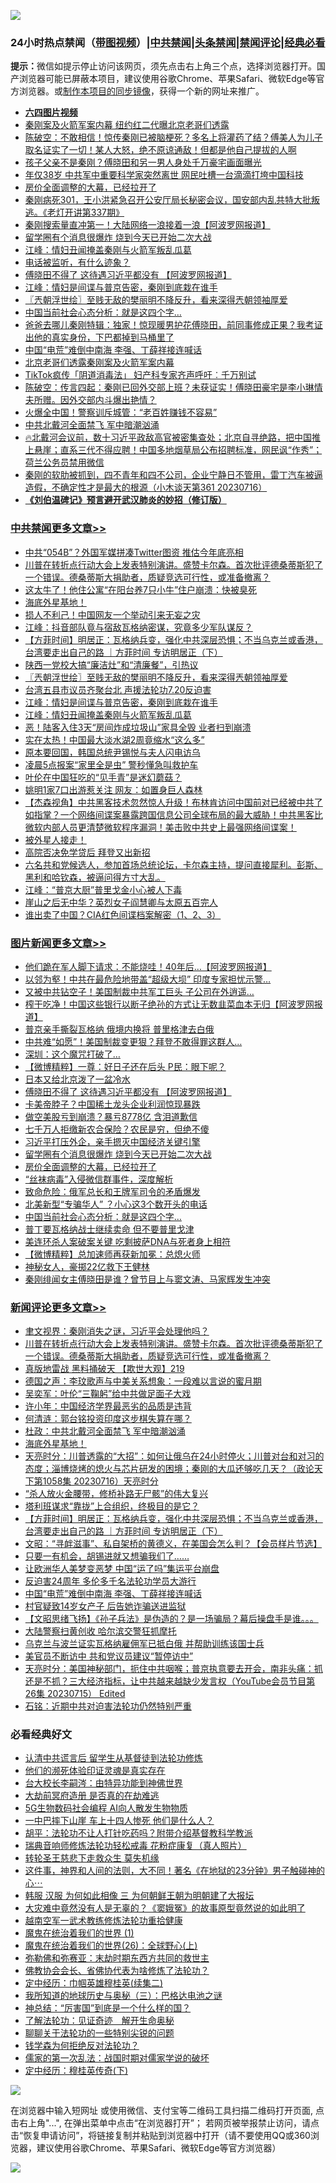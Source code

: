 ![](https://raw.githubusercontent.com/jsvpn/jsproxy/dev/64photo/fqnews-qr.jpg)

<div id="tt">
<h3>24小时热点禁闻（<a href="https://aaa.v2dns.tk/?QAjUl=BgRp5UNKRn&T5Vk=fPVH&Q59Ab=WxGE" target="_blank">带图视频</a>）|<a href="#%E4%B8%AD%E5%85%B1%E7%A6%81%E9%97%BB%E6%9B%B4%E5%A4%9A%E6%96%87%E7%AB%A0">中共禁闻</a>|<a href="#%E5%9B%BE%E7%89%87%E6%96%B0%E9%97%BB%E6%9B%B4%E5%A4%9A%E6%96%87%E7%AB%A0">头条禁闻</a>|<a href="#%E6%96%B0%E9%97%BB%E8%AF%84%E8%AE%BA%E6%9B%B4%E5%A4%9A%E6%96%87%E7%AB%A0">禁闻评论|<a href="#%E5%BF%85%E7%9C%8B%E7%BB%8F%E5%85%B8%E5%A5%BD%E6%96%87">经典必看</a></h3>
<div><b>提示：</b>微信如提示停止访问该网页，须先点击右上角三个点，选择浏览器打开。国产浏览器可能已屏蔽本项目，建议使用谷歌Chrome、苹果Safari、微软Edge等官方浏览器。或<a href="%E5%88%B6%E4%BD%9Cgit%E7%A6%81%E9%97%BB%E9%95%9C%E5%83%8F.md">制作本项目的同步镜像</a>，获得一个新的网址来推广。</div>
<ul>
<li><b><a href="http://d2.v2rss.gq/64.mp4" target="_blank">六四图片视频</a></b></li>
<li><a href="/cnnews/20230716/1908617.md">秦刚案及火箭军案内幕 纽约红二代曝北京老哥们透露</a></li>
<li><a href="/sohnews/20230716/1908622.md">陈破空：不敢相信！惊传秦刚已被脑梗死？多名上将灌药了结？傅美人为儿子取名证实了一切！某人大怒，绝不原谅通敌！但都是他自己提拔的人啊</a></li>
<li><a href="/baitai/20230716/1908634.md">孩子父亲不是秦刚？傅晓田和另一男人身处千万豪宅画面曝光</a></li>
<li><a href="/baitai/20230716/1908656.md">年仅38岁 中共军中重要科学家突然离世 网民吐槽一台滴滴打垮中国科技</a></li>
<li><a href="/topimagenews/20230717/1908714.md">房价全面调整的大幕，已经拉开了</a></li>
<li><a href="/sohnews/20230717/1908769.md">秦刚病死301，王小洪紧急召开公安厅局长秘密会议，国安部内乱共特大批叛逃。《老灯开讲第337期》</a></li>
<li><a href="/cnnews/20230716/1908616.md">秦刚搜索量直冲第一！大陆网络一浪接着一浪【阿波罗网报道】</a></li>
<li><a href="/topimagenews/20230717/1908732.md">留学圈有个消息很爆炸 烧到今天已开始二次大战</a></li>
<li><a href="/cbnews/20230716/1908642.md">江峰：情妇丑闻掩盖秦刚与火箭军叛乱瓜葛</a></li>
<li><a href="/baitai/20230716/1908633.md">电话被监听，有什么迹象？</a></li>
<li><a href="/topimagenews/20230717/1908792.md">傅晓田不得了 这待遇习近平都没有 【阿波罗网报道】</a></li>
<li><a href="/cbnews/20230716/1908666.md">江峰：情妇是间谍与普京告密，秦刚到底栽在谁手</a></li>
<li><a href="/cbnews/20230717/1908726.md">〖兲朝浮世绘〗至贱无敌的樊丽明不降反升，看来深得兲朝领袖厚爱</a></li>
<li><a href="/topimagenews/20230717/1908695.md">中国当前社会心态分析：就是这四个字…</a></li>
<li><a href="/sohnews/20230716/1908594.md">爸爸去哪儿秦刚特辑：独家！惊现暖男护花傅晓田，前同事修成正果？我考证出他的真实身份，下巴都掉到马桶里了</a></li>
<li><a href="/comments/20230717/1908680.md">中国“电荒”难倒中南海 李强、丁薛祥接连喊话</a></li>
<li><a href="/baitai/20230717/1908742.md">北京老哥们透露秦刚案及火箭军案内幕</a></li>
<li><a href="/baitai/20230716/1908630.md">TikTok疯传「阴道消毒法」 妇产科专家齐声呼吁︰千万别试</a></li>
<li><a href="/sohnews/20230717/1908718.md">陈破空：传言四起：秦刚已回外交部上班？未获证实！傅晓田豪宅是李小琳情夫所赠。因外交部内斗爆出艳情？</a></li>
<li><a href="/cnnews/20230717/1908697.md">火爆全中国！警察训斥城管：“老百姓赚钱不容易”</a></li>
<li><a href="/ssgc/20230716/1908638.md">中共北戴河全面禁飞 军中暗潮汹涌</a></li>
<li><a href="/sohnews/20230716/1908655.md">🔥北戴河会议前，数十习近平政敌高官被密集查处；北京自寻绝路，把中国推上悬崖；直系三代不得应聘！中国多地烟草局公布招聘标准，网民讽“作秀”；荷兰公务员禁用微信</a></li>
<li><a href="/sohnews/20230716/1908667.md">秦刚的软肋被抓到，四不青年和四不公司，企业宁静日不管用，雷丁汽车被逼造假，不确定性才是最大的根源（小木谈天第361 20230716）</a></li>
<li><b><a href="/comments/20200207/1272816.md" target="_blank">《刘伯温碑记》预言避开武汉肺炎的妙招（修订版）</a></b></li>
</ul>
</div>

<div class="catlist">
<h3><a href="/cbnews/" target="_blank">中共禁闻</a><span><a href="/cbnews/" target="_blank" rel="nofollow">更多文章>></a></span></h3>
<ul>
<li><a href="/cbnews/20230717/1908879.md" target="_blank">中共“054B”？外国军媒拼凑Twitter图资 推估今年底亮相</a></li>
<li><a href="/comments/20230717/1908796.md" target="_blank">川普在转折点行动大会上发表特别演讲。盛赞卡尔森。首次批评德桑蒂斯犯了一个错误。德桑蒂斯大捐助者，质疑竞选可行性，或准备撤离？</a></li>
<li><a href="/cbnews/20230717/1908793.md" target="_blank">这太牛了！他住公寓“在阳台养7只小牛”住户崩溃：快被臭死</a></li>
<li><a href="/comments/20230717/1908773.md" target="_blank">海底外星基地！</a></li>
<li><a href="/cbnews/20230717/1908760.md" target="_blank">损人不利己！中国网友一个举动引来无妄之灾</a></li>
<li><a href="/cbnews/20230717/1908757.md" target="_blank">江峰：抖音部队竟与宿敌瓦格纳密谋，究竟多少军队谋反？</a></li>
<li><a href="/comments/20230717/1908756.md" target="_blank">【方菲时间】明居正：瓦格纳兵变，强化中共深层恐惧；不当乌克兰或香港，台湾要走出自己的路 ｜方菲时间 专访明居正（下）</a></li>
<li><a href="/cbnews/20230717/1908734.md" target="_blank">陕西一党校大搞“廉洁灶”和“清廉餐”，引热议</a></li>
<li><a href="/cbnews/20230717/1908726.md" target="_blank">〖兲朝浮世绘〗至贱无敌的樊丽明不降反升，看来深得兲朝领袖厚爱</a></li>
<li><a href="/cbnews/20230716/1908670.md" target="_blank">台湾五县市议员齐聚台北 声援法轮功7.20反迫害</a></li>
<li><a href="/cbnews/20230716/1908666.md" target="_blank">江峰：情妇是间谍与普京告密，秦刚到底栽在谁手</a></li>
<li><a href="/cbnews/20230716/1908642.md" target="_blank">江峰：情妇丑闻掩盖秦刚与火箭军叛乱瓜葛</a></li>
<li><a href="/cbnews/20230716/1908596.md" target="_blank">恶！陆客入住3天“房间炸成垃圾山”家具全毁 业者扫到崩溃</a></li>
<li><a href="/cbnews/20230716/1908587.md" target="_blank">实在太热！中国最大淡水湖2周竟缩水“这么多”</a></li>
<li><a href="/cbnews/20230716/1908570.md" target="_blank">原本要回国，韩国总统尹锡悦与夫人闪电访乌</a></li>
<li><a href="/cbnews/20230716/1908569.md" target="_blank">凌晨5点报案“家里全是虫” 警秒懂急叫救护车</a></li>
<li><a href="/cbnews/20230716/1908562.md" target="_blank">叶伦在中国狂吃的“见手青”是迷幻蘑菇？</a></li>
<li><a href="/cbnews/20230716/1908518.md" target="_blank">姚明1家7口出游惹关注 网友：如置身巨人森林</a></li>
<li><a href="/comments/20230716/1908511.md" target="_blank">【杰森视角】中共黑客技术忽然惊人升级！布林肯访问中国前对已经被中共了如指掌？一个网络间谍案暴露跨国信息公司全球布局的最大威胁！中共黑客比微软内部人员更清楚微软程序漏洞！美击败中共史上最强网络间谍案！</a></li>
<li><a href="/comments/20230716/1908497.md" target="_blank">被外星人接走！</a></li>
<li><a href="/comments/20230716/1908496.md" target="_blank">高院否决免学贷后 拜登又出新招</a></li>
<li><a href="/comments/20230716/1908465.md" target="_blank">六名共和党候选人，参加首场总统论坛，卡尔森主持，提问直接犀利。彭斯、黑利和哈钦森，被逼问得方寸大乱。</a></li>
<li><a href="/cbnews/20230716/1908449.md" target="_blank">江峰：“普京大厨”普里戈金小心被人下毒</a></li>
<li><a href="/cbnews/20230715/1908354.md" target="_blank">崖山之后无中华？英烈女子阎慧卿与太原五百完人</a></li>
<li><a href="/comments/20230715/1908335.md" target="_blank">谁出卖了中国？CIA红色间谍档案解密（1、2、3）</a></li>

</ul>
</div>
<div class="catlist">
<h3><a href="/topimagenews/" target="_blank">图片新闻</a><span><a href="/topimagenews/" target="_blank" rel="nofollow">更多文章>></a></span></h3>
<ul>
<li><a href="/topimagenews/20230717/1908878.md" target="_blank">他们跪在军人脚下请求：不能烧哇！40年后&#8230;【阿波罗网报道】</a></li>
<li><a href="/topimagenews/20230717/1908860.md" target="_blank">以邻为壑！中共在最危险地带盖“超级大坝” 印度专家担忧示警…</a></li>
<li><a href="/topimagenews/20230717/1908857.md" target="_blank">又被中共钻空子！美国制裁中共军工巨头 子公司在外逍遥…</a></li>
<li><a href="/topimagenews/20230717/1908851.md" target="_blank">榨干吃净！中国这些银行以断子绝孙的方式让无数韭菜血本无归【阿波罗网报道】</a></li>
<li><a href="/topimagenews/20230717/1908834.md" target="_blank">普京亲手撕裂瓦格纳 俄境内换将 普里格津去白俄</a></li>
<li><a href="/topimagenews/20230717/1908823.md" target="_blank">中共难“如愿”！美国制裁变更狠？拜登不敢得罪这群人…</a></li>
<li><a href="/topimagenews/20230717/1908807.md" target="_blank">深圳：这个魔咒打破了…</a></li>
<li><a href="/topimagenews/20230717/1908806.md" target="_blank">【微博精粹】一尊：好日子还在后头 P民：眼下呢？</a></li>
<li><a href="/topimagenews/20230717/1908805.md" target="_blank">日本又给北京泼了一盆冷水</a></li>
<li><a href="/topimagenews/20230717/1908792.md" target="_blank">傅晓田不得了 这待遇习近平都没有 【阿波罗网报道】</a></li>
<li><a href="/topimagenews/20230717/1908759.md" target="_blank">卡美帝脖子？中国稀土龙头企业利润惊现暴跌</a></li>
<li><a href="/topimagenews/20230717/1908758.md" target="_blank">做空美股亏到崩溃？暴亏8778亿 含泪道歉信</a></li>
<li><a href="/topimagenews/20230717/1908748.md" target="_blank">七千万人拒缴新农合保险？农民是穷，但绝不傻</a></li>
<li><a href="/topimagenews/20230717/1908733.md" target="_blank">习近平打压外企，亲手摁灭中国经济关键引擎</a></li>
<li><a href="/topimagenews/20230717/1908732.md" target="_blank">留学圈有个消息很爆炸 烧到今天已开始二次大战</a></li>
<li><a href="/topimagenews/20230717/1908714.md" target="_blank">房价全面调整的大幕，已经拉开了</a></li>
<li><a href="/topimagenews/20230717/1908712.md" target="_blank">“丝袜病毒”入侵微信群事件，深度解析</a></li>
<li><a href="/topimagenews/20230717/1908701.md" target="_blank">致命危险：俄军总长和王牌军司令的矛盾爆发</a></li>
<li><a href="/topimagenews/20230717/1908700.md" target="_blank">北美新型“专骗华人” ？小心这3个数开头的电话</a></li>
<li><a href="/topimagenews/20230717/1908695.md" target="_blank">中国当前社会心态分析：就是这四个字…</a></li>
<li><a href="/topimagenews/20230716/1908581.md" target="_blank">普丁要瓦格纳战士继续卖命 但不要普里戈津</a></li>
<li><a href="/topimagenews/20230716/1908568.md" target="_blank">美连环杀人案破案关键 吃剩披萨DNA与死者身上相符</a></li>
<li><a href="/topimagenews/20230716/1908517.md" target="_blank">【微博精粹】总加速师再获新加冕：总熄火师</a></li>
<li><a href="/topimagenews/20230716/1908516.md" target="_blank">神秘女人，豪掷22亿救下王健林</a></li>
<li><a href="/topimagenews/20230716/1908467.md" target="_blank">秦刚绯闻女主傅晓田是谁？曾节目上与窦文涛、马家辉发生冲突</a></li>

</ul>
</div>
<div class="catlist">
<h3><a href="/comments/" target="_blank">新闻评论</a><span><a href="/comments/" target="_blank" rel="nofollow">更多文章>></a></span></h3>
<ul>
<li><a href="/comments/20230717/1908880.md" target="_blank">聿文视界：秦刚消失之谜，习近平会处理他吗？</a></li>
<li><a href="/comments/20230717/1908796.md" target="_blank">川普在转折点行动大会上发表特别演讲。盛赞卡尔森。首次批评德桑蒂斯犯了一个错误。德桑蒂斯大捐助者，质疑竞选可行性，或准备撤离？</a></li>
<li><a href="/comments/20230717/1908794.md" target="_blank">真版地雷战 黑料捅破天 【欺世大观】219</a></li>
<li><a href="/comments/20230717/1908780.md" target="_blank">德国之声：李玟歌声与中美关系想象：一段难以言说的蜜月期</a></li>
<li><a href="/comments/20230717/1908779.md" target="_blank">吴奕军：叶伦“三鞠躬”给中共做足面子大戏</a></li>
<li><a href="/comments/20230717/1908778.md" target="_blank">许小年：中国经济学界最恶劣的品质是违背</a></li>
<li><a href="/comments/20230717/1908777.md" target="_blank">何清涟：郭台铭投资印度这步棋失算在哪？</a></li>
<li><a href="/comments/20230717/1908776.md" target="_blank">杜政：中共北戴河全面禁飞 军中暗潮汹涌</a></li>
<li><a href="/comments/20230717/1908773.md" target="_blank">海底外星基地！</a></li>
<li><a href="/comments/20230717/1908772.md" target="_blank">天亮时分：川普透露的“大招”：如何让俄乌在24小时停火；川普对台和对习的态度；淄博烧烤的熄火与芯片研发的困境；秦刚的大瓜还够吃几天？（政论天下第1058集 20230716）天亮时分</a></li>
<li><a href="/comments/20230717/1908763.md" target="_blank">“杀人放火金腰带，修桥补路无尸骸”的伟大复兴</a></li>
<li><a href="/comments/20230717/1908762.md" target="_blank">塔利班谋求“靠拢”上合组织，终极目的是它？</a></li>
<li><a href="/comments/20230717/1908756.md" target="_blank">【方菲时间】明居正：瓦格纳兵变，强化中共深层恐惧；不当乌克兰或香港，台湾要走出自己的路 ｜方菲时间 专访明居正（下）</a></li>
<li><a href="/comments/20230717/1908730.md" target="_blank">文昭：“寻衅滋事”、私自架桥的黄德义，在美国会怎么判？【会员样片节选】</a></li>
<li><a href="/comments/20230717/1908696.md" target="_blank">只要一有机会，胡锡进就又想骗我们了……</a></li>
<li><a href="/comments/20230717/1908682.md" target="_blank">让欧洲华人美梦变恶梦 中国“运了吗”集运平台崩盘</a></li>
<li><a href="/comments/20230717/1908681.md" target="_blank">反迫害24周年 多伦多千名法轮功学员大游行</a></li>
<li><a href="/comments/20230717/1908680.md" target="_blank">中国“电荒”难倒中南海 李强、丁薛祥接连喊话</a></li>
<li><a href="/comments/20230717/1908679.md" target="_blank">村官疑致14岁女产子 后告她诈骗送进监狱</a></li>
<li><a href="/comments/20230716/1908661.md" target="_blank">【文昭思绪飞扬】《孙子兵法》是伪造的？是一场骗局？幕后操盘手是谁。。。</a></li>
<li><a href="/comments/20230716/1908660.md" target="_blank">大陆警察扫黄创收 哈尔滨交警狂抓摩托</a></li>
<li><a href="/comments/20230716/1908636.md" target="_blank">乌克兰与波兰证实瓦格纳雇佣军已抵白俄 并帮助训练该国士兵</a></li>
<li><a href="/comments/20230716/1908635.md" target="_blank">美官员不断访中 共和党议员建议“暂停访中”</a></li>
<li><a href="/comments/20230716/1908550.md" target="_blank">天亮时分：美国神秘部门，扼住中共咽喉；普京执意要去开会，南非头痛：抓还是不抓？三大经济指标，让中共越来越缺少发言权（YouTube会员节目第26集 20230715） Edited</a></li>
<li><a href="/comments/20230716/1908544.md" target="_blank">石铭：近期中共对迫害法轮功仍然特别严重</a></li>

</ul>
</div>

<div class="catlist">
<h3>必看经典好文</h3>
<ul>
<li><a href="/cbnews/20210723/1592176.md" target="_blank">认清中共谎言后 留学生从基督徒到法轮功修炼</a></li>
<li><a href="/ssgc/20220828/1777549.md" target="_blank">他们的濒死体验印证灵魂是真实存在</a></li>
<li><a href="/aomi/life/20141109/310549.md" target="_blank">台大校长李嗣涔：由特异功能到神佛世界</a></li>
<li><a href="/lifebaike/20230309/1857707.md" target="_blank">大劫前冥府造册 是否真的在劫难逃</a></li>
<li><a href="/topimagenews/20200527/1335347.md" target="_blank">5G生物数码社会编程 AI向人散发生物物质</a></li>
<li><a href="/cbnews/20200611/1343057.md" target="_blank">一中巴摔下山崖 车上十四人惨死 他们是什么人？</a></li>
<li><a href="/cbnews/20190215/1081272.md" target="_blank">胡平：法轮功不让人打针吃药吗？附带介绍基督教科学教派</a></li>
<li><a href="/comments/20210907/1620306.md" target="_blank">瑞典音响师修炼法轮功轻松戒毒 花粉症康复（真人照片）</a></li>
<li><a href="/health/20141127/823595.md" target="_blank">转轮圣王慈悲下走救众生 莫失机缘</a></li>
<li><a href="/comments/20220722/1761738.md" target="_blank">这件事，神界和人间的法则，大不同！著名《在地狱的23分钟》男子触碰神的心⋯</a></li>
<li><a href="/bannedvideo/20220328/1710971.md" target="_blank">韩服 汉服 为何如此相像 三 为何朝鲜王朝为明朝建了大报坛</a></li>
<li><a href="/lifebaike/20210511/1544066.md" target="_blank">大灾难中竟然没有人是无辜的？《窦娥冤》的故事原型竟然说的如此明了</a></li>
<li><a href="/comments/20190807/1170993.md" target="_blank">越南空军一武术教练修炼法轮功重拾健康</a></li>
<li><a href="/topimagenews/20180519/944624.md" target="_blank">魔鬼在统治着我们的世界 (1)</a></li>
<li><a href="/comments/20181210/1044798.md" target="_blank">魔鬼在统治着我们的世界(26)：全球野心(上)</a></li>
<li><a href="/tculture/20200911/132247.md" target="_blank">弥勒佛和弥赛亚：末劫时期东西方共同的救世主</a></li>
<li><a href="/sohnews/20150109/351438.md" target="_blank">佛教协会会长、省佛协代表为啥修炼了法轮功？</a></li>
<li><a href="/tculture/20161102/608445.md" target="_blank">定中经历：巾帼英雄穆桂英(续集二)</a></li>
<li><a href="/tculture/xiulian/20170726/797589.md" target="_blank">我所知道的地球历史与奥秘（三）：巴格达电池之谜</a></li>
<li><a href="/comments/20211016/1639471.md" target="_blank">神总结：“厉害国”到底是一个什么样的国？</a></li>
<li><a href="/comments/20200307/1289968.md" target="_blank">了解法轮功：见证奇迹　解开生命奥秘</a></li>
<li><a href="/comments/20190417/1114875.md" target="_blank">聊聊关于法轮功的一些特别尖锐的问题</a></li>
<li><a href="/comments/20210123/1473430.md" target="_blank">钱学森为何拒绝反对法轮功？</a></li>
<li><a href="/comments/20191110/1037275.md" target="_blank">儒家的第一次乱法：战国时期对儒家学说的破坏</a></li>
<li><a href="/tculture/xiulian/20151108/468739.md" target="_blank">定中经历：穆桂英传奇(下)</a></li>

</ul>
</div>

![](https://raw.githubusercontent.com/jsvpn/jsproxy/dev/64photo/fqnews-qr.jpg)

在浏览器中输入短网址 或使用微信、支付宝等二维码工具扫描二维码打开页面, 点击右上角"...", 在弹出菜单中点击“在浏览器打开”； 若网页被举报禁止访问，请点击“恢复申请访问”，将链接复制并粘贴到浏览器中打开（请不要使用QQ或360浏览器，建议使用谷歌Chrome、苹果Safari、微软Edge等官方浏览器）

![](https://raw.githubusercontent.com/jsvpn/jsproxy/dev/64photo/wx.jpg)